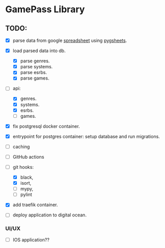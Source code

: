 # GamePass Library


## TODO:

- [x] parse data from google [spreadsheet](https://docs.google.com/spreadsheets/d/1kspw-4paT-eE5-mrCrc4R9tg70lH2ZTFrJOUmOtOytg/edit#gid=0) using [pygsheets](https://github.com/nithinmurali/pygsheets).
- [x] load parsed data into db.
  - [x] parse genres.
  - [x] parse systems.
  - [x] parse esrbs.
  - [x] parse games.
- [ ] api:
  - [x] genres.
  - [x] systems.
  - [x] esrbs.
  - [ ] games.
- [x] fix postgresql docker container.
- [x] entrypoint for postgres container: setup database and run migrations.
- [ ] caching
- [ ] GitHub actions
- [ ] git hooks: 
  - [x] black, 
  - [x] isort, 
  - [ ] mypy, 
  - [ ] pylint
- [x] add traefik container.
- [ ] deploy application to digital ocean.


### UI/UX

- [ ] IOS application??
